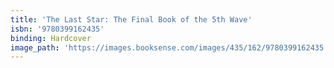 ```yaml
---
title: 'The Last Star: The Final Book of the 5th Wave'
isbn: '9780399162435'
binding: Hardcover
image_path: 'https://images.booksense.com/images/435/162/9780399162435.jpg'
---
```



